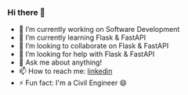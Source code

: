 ### Hi there 👋

- 🔭 I’m currently working on Software Development
- 🌱 I’m currently learning Flask & FastAPI
- 👯 I’m looking to collaborate on Flask & FastAPI
- 🤔 I’m looking for help with Flask & FastAPI
- 💬 Ask me about anything!
- 📫 How to reach me: [linkedin](https://www.linkedin.com/in/umucbaris/)
- ⚡ Fun fact: I'm a Civil Engineer 😄
